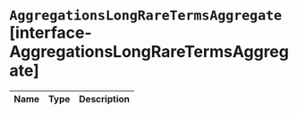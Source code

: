 # `AggregationsLongRareTermsAggregate` [interface-AggregationsLongRareTermsAggregate]

| Name | Type | Description |
| - | - | - |
